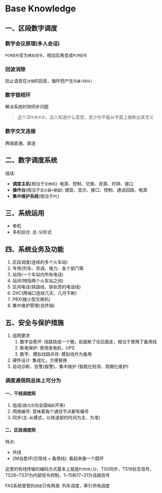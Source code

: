 # Base Knowledge

## 一、区段数字调度

### 数字会议原理\(多人会话\)

`PCM信号`变为`模拟信号`，相加后再变成`PCM信号`

### 回波消除

防止语音在`对端`的回音，循环而产生`风暴(鸣叫)`

### 数字锁相环

解决系统时钟同步问题

> 这个词`华而不实`，没人知道什么意思，至少你不能从字面上推断出其含义

### 数字交叉连接

两端直通、直连

## 二、数字调度系统

组成:

* **调度主机**\(相当于`交换机`\): 电源、控制、交换、资源、时钟、接口
* **操作台**\(相当于`显示器+键盘`\): 键盘、显示、接口、控制、通话回路、电源
* **集中维护系统**\(相当于`PC`\)

## 三、系统运用

* 单机
* 多机综合: 总-分形式

## 四、系统业务及功能

1. 区段调度\(连续的多个火车站\)
2. 专用\(列车、货调、电力、各个部门等
3. 站场\(一个车站内所有电话\)
4. 站间\(特指两个火车站之间\)
5. 区间电话\(铁路线、铁轨旁的电话线\)
6. DXC\(两端口连续几天、几月不断\)
7. PBX\(接小型交换机\)
8. 集中维护管理\(总终端\)

## 五、安全与保护措施

1. 组网要求
   1. 数字自愈环: 线路绕成一个圈，前面断了往后面走，相当于使用了备用线
   2. 断电保护: 使用发电机、UPS
   3. 数字、模拟线路并存: 模拟线作为备用
2. 硬件设计: 集成化，方便替换
3. 自动诊断、告警\(报警\)，集中维护 \(智能化检测、周期化维护\)

### 调度通信网总体上可分为

#### 一、干线调度网

1. 组成\(由`北京`向全国`辐射`开来\)
2. 网络编号: 意味着每个通信节点都有编号
3. 同步\(主-从模式，以铁道部的时间为主、为准\)

#### 二、区段调度网

特点:

* 共线
* 2M自愈环\(日常线 + 备用线\): 看起来像一个圆环

这里的有线传输的编码方式基本上就是`PCM30/32`，TS0同步，TS16标志信号，TS28~TS31为内部信令控制，1~15和17~31为话路信号

FAS系统里管的`调度`只有两类: 列车调度，牵引供电调度


